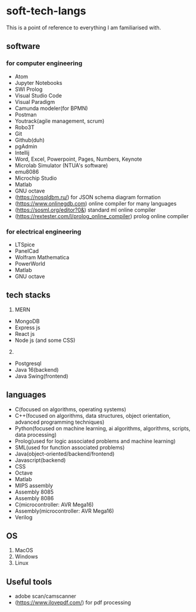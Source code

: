 # soft-tech-langs  
This is a point of reference to everything I am familiarised with.  

## software  
### for computer engineering  
* Atom
* Jupyter Notebooks
* SWI Prolog
* Visual Studio Code
* Visual Paradigm
* Camunda modeler(for BPMN) 
* Postman
* Youtrack(agile management, scrum)
* Robo3T
* Git
* Github(duh)
* pgAdmin
* Intellij
* Word, Excel, Powerpoint, Pages, Numbers, Keynote
* Microlab Simulator (NTUA's software)
* emu8086
* Microchip Studio
* Matlab
* GNU octave 
* (https://nosqldbm.ru/) for JSON schema diagram formation
* (https://www.onlinegdb.com) online compiler for many languages
* (https://sosml.org/editor?0&) standard ml online compiler
* (https://rextester.com/l/prolog_online_compiler) prolog online compiler

### for electrical engineering  
* LTSpice
* PanelCad
* Wolfram Mathematica
* PowerWorld
* Matlab
* GNU octave

## tech stacks  
1. MERN
* MongoDB
* Express js
* React js
* Node js
(and some CSS)
2. 
* Postgresql
* Java 16(backend)
* Java Swing(frontend)

## languages  
* C(focused on algorithms, operating systems)
* C++(focused on algorithms, data structures, object orientation, advanced programming techniques)
* Python(focused on machine learning, ai algorithms, algorithms, scripts, data processing)
* Prolog(used for logic associated problems and machine learning)
* SML(used for function associated problems)
* Java(object-oriented/backend/frontend)
* Javascript(backend)
* CSS
* Octave
* Matlab
* MIPS assembly
* Assembly 8085
* Assembly 8086
* C(microcontroller: AVR Mega16)
* Assembly(microcontroller: AVR Mega16)
* Verilog

## OS
1. MacOS
2. Windows
3. Linux

## Useful tools
* adobe scan/camscanner
* (https://www.ilovepdf.com/) for pdf processing
